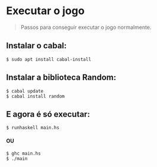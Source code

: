 # Executar o jogo
> Passos para conseguir executar o jogo normalmente.

## Instalar o cabal:
~~~
$ sudo apt install cabal-install
~~~

## Instalar a biblioteca Random:
~~~
$ cabal update
$ cabal install random
~~~

## E agora é só executar:

~~~
$ runhaskell main.hs
~~~
#### OU
~~~
$ ghc main.hs
$ ./main
~~~

